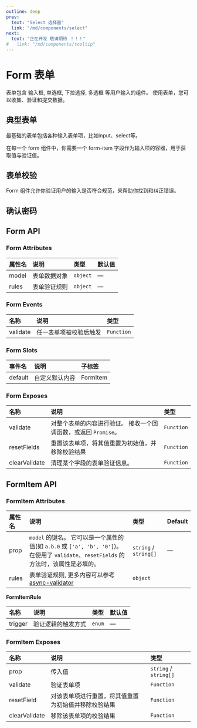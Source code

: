 ```yaml
---
outline: deep
prev:
  text: "Select 选择器"
  link: "/md/components/select"
next:
  text: "正在开发 敬请期待 ！！！"
#   link: "/md/components/tooltip"
---
```


# Form 表单

表单包含 输入框, 单选框, 下拉选择, 多选框 等用户输入的组件。 使用表单，您可以收集、验证和提交数据。

## 典型表单

最基础的表单包括各种输入表单项，比如input、select等。

在每一个 form 组件中，你需要一个 form-item 字段作为输入项的容器，用于获取值与验证值。

<preview path="../../demo/Form/Basic.vue" title="基础用法" description="Form 组件基础用法"></preview>

## 表单校验

Form 组件允许你验证用户的输入是否符合规范，来帮助你找到和纠正错误。
<preview path="../../demo/Form/Validator.vue" title="基础用法" description="Form 组件基础用法"></preview>

## 确认密码

<preview path="../../demo/Form/Confirm.vue" title="基础用法" description="Form 组件基础用法"></preview>

## Form API

### Form Attributes

| 属性名 | 说明         | 类型     | 默认值 |
| :----- | :----------- | :------- | :----- |
| model  | 表单数据对象 | `object` | —      |
| rules  | 表单验证规则 | `object` | —      |

### Form Events

| 名称     | 说明                   | 类型       |
| :------- | :--------------------- | :--------- |
| validate | 任一表单项被校验后触发 | `Function` |

### Form Slots

| 事件名  | 说明           | 子标签   |
| :------ | :------------- | :------- |
| default | 自定义默认内容 | FormItem |

### Form Exposes

| 名称          | 说明                                                         | 类型       |
| :------------ | :----------------------------------------------------------- | :--------- |
| validate      | 对整个表单的内容进行验证。 接收一个回调函数，或返回 `Promise`。 | `Function` |
| resetFields   | 重置该表单项，将其值重置为初始值，并移除校验结果             | `Function` |
| clearValidate | 清理某个字段的表单验证信息。                                 | `Function` |

## FormItem API

### FormItem Attributes

| 属性名 | 说明                                                         | 类型                  | Default |
| :----- | :----------------------------------------------------------- | :-------------------- | :------ |
| prop   | `model` 的键名。 它可以是一个属性的值(如 `a.b.0` 或 `['a', 'b', '0']`)。 在使用了 `validate`、`resetFields` 的方法时，该属性是必填的。 | `string` / `string[]` | —       |
| rules  | 表单验证规则, 更多内容可以参考[async-validator](https://github.com/yiminghe/async-validator) | `object`              |         |

**FormItemRule**

| 名称    | 说明               | 类型   | 默认值 |
| :------ | :----------------- | :----- | :----- |
| trigger | 验证逻辑的触发方式 | `enum` | —      |

### FormItem Exposes

| 名称          | 说明                                                 | 类型                  |
| :------------ | :--------------------------------------------------- | :-------------------- |
| prop          | 传入值                                               | `string` / `string[]` |
| validate      | 验证表单项                                           | `Function`            |
| resetField    | 对该表单项进行重置，将其值重置为初始值并移除校验结果 | `Function`            |
| clearValidate | 移除该表单项的校验结果                               | `Function`            |